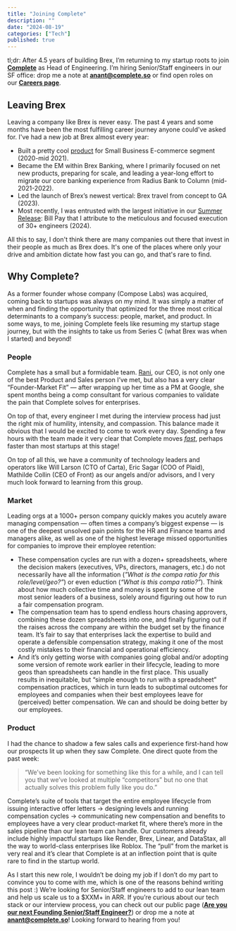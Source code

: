 ```yaml
---
title: "Joining Complete"
description: ""
date: "2024-08-19"
categories: ["Tech"]
published: true
---
```


tl;dr: After 4.5 years of building Brex, I’m returning to my startup roots to join [**Complete**](https://complete.so) as Head of Engineering. I’m hiring Senior/Staff engineers in our SF office: drop me a note at [**anant@complete.so**](mailto:anant@complete.so) or find open roles on our [**Careers page**](https://www.complete.so/careers).

## Leaving Brex

Leaving a company like Brex is never easy. The past 4 years and some months have been the most fulfilling career journey anyone could've asked for. I've had a new job at Brex almost every year:

- Built a pretty cool [product](https://medium.com/brexeng/building-brex-instant-payouts-42c6e95d4524) for Small Business E-commerce segment (2020-mid 2021).
- Became the EM within Brex Banking, where I primarily focused on net new products, preparing for scale, and leading a year-long effort to migrate our core banking experience from Radius Bank to Column (mid-2021-2022).
- Led the launch of Brex’s newest vertical: Brex travel from concept to GA (2023).
- Most recently, I was entrusted with the largest initiative in our [Summer Release](https://www.brex.com/release): Bill Pay that I attribute to the meticulous and focused execution of 30+ engineers (2024).

All this to say, I don't think there are many companies out there that invest in their people as much as Brex does. It's one of the places where only your drive and ambition dictate how fast you can go, and that's rare to find.

## Why Complete?

As a former founder whose company (Compose Labs) was acquired, coming back to startups was always on my mind. It was simply a matter of when and finding the opportunity that optimized for the three most critical determinants to a company’s success: people, market, and product. In some ways, to me, joining Complete feels like resuming my startup stage journey, but with the insights to take us from Series C (what Brex was when I started) and beyond!

### People

Complete has a small but a formidable team. [Rani](https://www.linkedin.com/in/ranimavram/), our CEO, is not only one of the best Product and Sales person I’ve met, but also has a very clear “Founder-Market Fit” — after wrapping up her time as a PM at Google, she spent months being a comp consultant for various companies to validate the pain that Complete solves for enterprises.

On top of that, every engineer I met during the interview process had just the right mix of humility, intensity, and compassion. This balance made it obvious that I would be excited to come to work every day. Spending a few hours with the team made it very clear that Complete moves [*fast*](https://patrickcollison.com/fast), perhaps faster than most startups at this stage!

On top of all this, we have a community of technology leaders and operators like Will Larson (CTO of Carta), Eric Sagar (COO of Plaid), Mathilde Collin (CEO of Front) as our angels and/or advisors, and I very much look forward to learning from this group.

### Market

Leading orgs at a 1000+ person company quickly makes you acutely aware managing compensation — often times a company’s biggest expense — is one of the deepest unsolved pain points for the HR and Finance teams and managers alike, as well as one of the highest leverage missed opportunities for companies to improve their employee retention:

- These compensation cycles are run with a dozen+ spreadsheets, where the decision makers (executives, VPs, directors, managers, etc.) do not necessarily have all the information (*”What is the compa ratio for this role/level/geo?”*) or even eduction (*“What is this compa ratio?”*). Think about how much collective time and money is spent by some of the most senior leaders of a business, solely around figuring out how to run a fair compensation program.
- The compensation team has to spend endless hours chasing approvers, combining these dozen spreadsheets into one, and finally figuring out if the raises across the company are within the budget set by the finance team. It’s fair to say that enterprises lack the expertise to build and operate a defensible compensation strategy, making it one of the most costly mistakes to their financial and operational efficiency.
- And it’s only getting worse with companies going global and/or adopting some version of remote work earlier in their lifecycle, leading to more geos than spreadsheets can handle in the first place. This usually results in inequitable, but “simple enough to run with a spreadsheet” compensation practices, which in turn leads to suboptimal outcomes for employees and companies when their best employees leave for (perceived) better compensation. We can and should be doing better by our employees.

### Product

I had the chance to shadow a few sales calls and experience first-hand how our prospects lit up when they saw Complete. One direct quote from the past week:

> “We’ve been looking for something like this for a while, and I can tell you that we’ve looked at multiple “competitors” but no one that actually solves this problem fully like you do.”
> 

Complete’s suite of tools that target the entire employee lifecycle from issuing interactive offer letters → designing levels and running compensation cycles → communicating new compensation and benefits to employees have a very clear product-market fit, where there’s more in the sales pipeline than our lean team can handle. Our customers already include highly impactful startups like Render, Brex, Linear, and DataStax, all the way to world-class enterprises like Roblox. The “pull” from the market is very real and it’s clear that Complete is at an inflection point that is quite rare to find in the startup world.

As I start this new role, I wouldn’t be doing my job if I don’t do my part to convince you to come with me, which is one of the reasons behind writing this post :) We’re looking for Senior/Staff engineers to add to our lean team and help us scale us to a $XXM+ in ARR. If you’re curious about our tech stack or our interview process, you can check out our public page ([**Are you our next Founding Senior/Staff Engineer?**](https://www.notion.so/Are-you-our-next-Founding-Senior-Staff-Engineer-6178607685e8452b9c8a5acd4b8904b1?pvs=21)) or drop me a note at [**anant@complete.so**](mailto:anant@complete.so)! Looking forward to hearing from you!